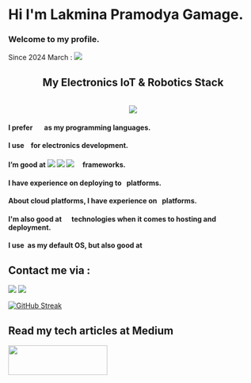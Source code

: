 <h1>Hi I'm Lakmina Pramodya Gamage.</h1>
<h3>Welcome to my profile.</h3>

Since 2024 March :  ![](https://komarev.com/ghpvc/?username=lakminagamage&style=flat-square)

<h2 align="center"> My Electronics IoT & Robotics Stack </h2>
<br/>
<div align="center">
    <img src="https://skillicons.dev/icons?i=python,arduino,raspberrypi,ros,opencv,rabbitmq&theme=dark&perline=4" />
</div>


<h4>I prefer <img src="https://img.shields.io/badge/Python-FFD43B?style=for-the-badge&logo=python&logoColor=blue" alt=""> <img src="https://img.shields.io/badge/JavaScript-323330?style=for-the-badge&logo=javascript&logoColor=F7DF1E" alt=""> <img src="https://img.shields.io/badge/OpenJDK-ED8B00?style=for-the-badge&logo=openjdk&logoColor=white" alt=""> <img src="https://img.shields.io/badge/C-00599C?style=for-the-badge&logo=c&logoColor=white" alt=""> <img src="" alt=""> <img src="https://img.shields.io/badge/C%2B%2B-00599C?style=for-the-badge&logo=c%2B%2B&logoColor=white" alt=""> as my programming languages.</h4>
<h4>I use <img src="https://img.shields.io/badge/espressif-E7352C?style=for-the-badge&logo=espressif&logoColor=white" alt=""> <img src="https://img.shields.io/badge/Arduino-00979D?style=for-the-badge&logo=Arduino&logoColor=white" alt=""> <img src="https://img.shields.io/badge/Raspberry%20Pi-A22846?style=for-the-badge&logo=Raspberry%20Pi&logoColor=white" alt=""> for electronics development.</h4>

<h4>I’m good at <img src="https://img.shields.io/badge/React-20232A?style=for-the-badge&logo=react&logoColor=61DAFB"> <img src="https://img.shields.io/badge/React_Native-20232A?style=for-the-badge&logo=react&logoColor=61DAFB">  <img src="https://img.shields.io/badge/Node%20js-339933?style=for-the-badge&logo=nodedotjs&logoColor=white"> <img src="https://img.shields.io/badge/next%20js-000000?style=for-the-badge&logo=nextdotjs&logoColor=white" alt=""> <img src="https://img.shields.io/badge/Django-092E20?style=for-the-badge&logo=django&logoColor=green" alt=""> <img src="	https://img.shields.io/badge/Expo-1B1F23?style=for-the-badge&logo=expo&logoColor=white" alt=""> <img src="https://img.shields.io/badge/Bootstrap-563D7C?style=for-the-badge&logo=bootstrap&logoColor=white" alt=""> frameworks.</h4>

<h4>I have experience on deploying to <img src="https://img.shields.io/badge/Linux-FCC624?style=for-the-badge&logo=linux&logoColor=black" alt=""> <img src="https://img.shields.io/badge/App_Store-0D96F6?style=for-the-badge&logo=app-store&logoColor=white" alt=""><img src="https://img.shields.io/badge/Google_Play-414141?style=for-the-badge&logo=google-play&logoColor=white" alt=""> platforms.</h4>

<h4>About cloud platforms, I have experience on <img src="https://img.shields.io/badge/microsoft%20azure-0089D6?style=for-the-badge&logo=microsoft-azure&logoColor=white" alt=""> <img src="https://img.shields.io/badge/Amazon_AWS-232F3E?style=for-the-badge&logo=amazon-aws&logoColor=white" alt=""> platforms.</h4>

<h4>I'm also good at <img src="https://img.shields.io/badge/Nginx-009639?style=for-the-badge&logo=nginx&logoColor=white" alt=""> <img src="	https://img.shields.io/badge/Postman-FF6C37?style=for-the-badge&logo=Postman&logoColor=white" alt=""> <img src="https://img.shields.io/badge/Apache-D22128?style=for-the-badge&logo=Apache&logoColor=white" alt=""> <img src="" alt=""> <img src="https://img.shields.io/badge/firebase-ffca28?style=for-the-badge&logo=firebase&logoColor=black" alt=""> technologies when it comes to hosting and deployment.</h4>

<h4>I use <img src="https://img.shields.io/badge/mac%20os-000000?style=for-the-badge&logo=apple&logoColor=white" alt=""> as my default OS, but also good at <img src="	https://img.shields.io/badge/Debian-A81D33?style=for-the-badge&logo=debian&logoColor=white" alt=""> <img src="https://img.shields.io/badge/Ubuntu-E95420?style=for-the-badge&logo=ubuntu&logoColor=white" alt=""> <img src="https://img.shields.io/badge/Windows-0078D6?style=for-the-badge&logo=windows&logoColor=white" alt=""></h4>

<h2>Contact me via : </h2>
<a  href='mailto:pramodyalakmina@gmail.com'><img src="https://img.shields.io/badge/Gmail-D14836?syle=for-the-badge&logo=gmail&logoColor=white"></img></a> 
<a  href="https://www.linkedin.com/in/lakmina-gamage"><img src="https://img.shields.io/badge/LinkedIn-0077B5?syle=for-the-badge&logo=linkedin&logoColor=white"></img></a>

[![GitHub Streak](http://github-readme-streak-stats.herokuapp.com?user=lakminagamage&theme=dark&background=000000)](https://git.io/streak-stats)


<h2>Read my tech articles at Medium </h2>
<a  href="https://lakminagamage.medium.com"><img width="200px" height="60px" src="https://miro.medium.com/v2/resize:fit:8976/1*Ra88BZ-CSTovFS2ZSURBgg.png"></img></a>



